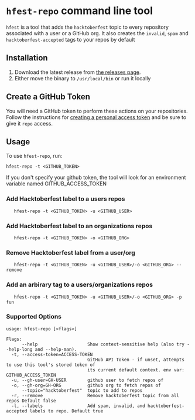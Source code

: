 # `hfest-repo` command line tool

`hfest` is a tool that adds the `hacktoberfest` topic to every repository 
associated with a user or a GitHub org. It also creates the `invalid`, `spam` 
and `hacktoberfest-accepted` tags to your repos by default 

## Installation 

1. Download the latest release from [the releases page](https://github.com/do-community/hacktoberfest-repo-topic-apply/releases/).
2. Either move the binary to `/usr/local/bin` or run it locally

## Create a GitHub Token
You will need a GitHub token to perform these actions on your repositories. Follow the instructions for [creating a personal access token](https://docs.github.com/en/free-pro-team@latest/github/authenticating-to-github/creating-a-personal-access-token) and be sure to give it `repo` access.


## Usage

To use `hfest-repo`, run:

```
hfest-repo -t <GITHUB_TOKEN> 
```
If you don't specify your github token, the tool will look for an environment variable named GITHUB_ACCESS_TOKEN

### Add Hacktoberfest label to a users repos
```
   hfest-repo -t <GITHUB_TOKEN> -u <GITHUB_USER>
```

### Add Hacktoberfest label to an organizations repos
```
   hfest-repo -t <GITHUB_TOKEN> -o <GITHUB_ORG>
```

### Remove Hacktoberfest label from a user/org 
```
   hfest-repo -t <GITHUB_TOKEN> -u <GITHUB_USER>/-o <GITHUB_ORG> --remove
```

### Add an arbirary tag to a users/organizations repos
```
   hfest-repo -t <GITHUB_TOKEN> -u <GITHUB_USER>/-o <GITHUB_ORG> -p fun
```

### Supported Options

```
usage: hfest-repo [<flags>]

Flags:
      --help                   Show context-sensitive help (also try --help-long and --help-man).
  -t, --access-token=ACCESS-TOKEN
                               GitHub API Token - if unset, attempts to use this tool's stored token of
                               its current default context. env var: GITHUB_ACCESS_TOKEN
  -u, --gh-user=GH-USER        github user to fetch repos of
  -o, --gh-org=GH-ORG          github org to fetch repos of
      --topic="hacktoberfest"  topic to add to repos
  -r, --remove                 Remove hacktoberfest topic from all repos Default false
  -l, --labels                 Add spam, invalid, and hacktoberfest-accepted labels to repo. Default true
 ```
